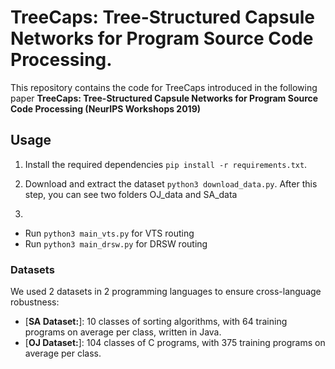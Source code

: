 # TreeCaps: Tree-Structured Capsule Networks for Program Source Code Processing.

<p aligh="center"> This repository contains the code for TreeCaps introduced in the following paper <b>TreeCaps: Tree-Structured Capsule Networks for Program Source Code Processing (NeurIPS Workshops 2019) </b> </p>

## Usage

1. Install the required dependencies ```pip install -r requirements.txt```.

2. Download and extract the dataset ```python3 download_data.py```. After this step, you can see two folders OJ_data and SA_data

3. 
- Run ```python3 main_vts.py``` for VTS routing
- Run ```python3 main_drsw.py``` for DRSW routing



### Datasets

We used 2 datasets in 2 programming languages to ensure cross-language robustness:

* [**SA Dataset:**]: 10 classes of sorting algorithms, with 64 training programs on average per class, written in Java. 
* [**OJ Dataset:**]: 104 classes of C programs, with 375 training programs on average per class. 

